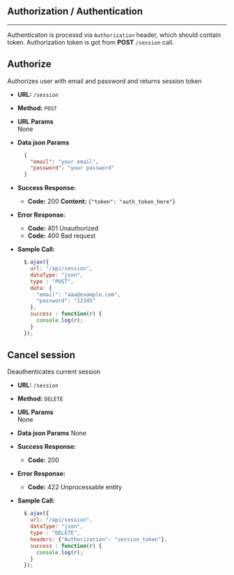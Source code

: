 ## Authorization / Authentication
---
Authenticaton is processd via `Authorization` header, which should contain token. Authorization token is got from **POST** `/session` call.


**Authorize**
---
Authorizes user with email and password and returns session token

* **URL:**
  `/session`
  
* **Method:**
  `POST`
  
* **URL Params**  
  None

* **Data json Params**
  ```json
    {
      "email": "your email",
      "password": "your password"
    }
  ```
* **Success Response:**
    * **Code:** 200
      **Content:** `{"token": "auth_token_here"}`

* **Error Response:**
    * **Code:** 401 Unauthorized
    * **Code:** 400 Bad request
 
* **Sample Call:**
  ```javascript
    $.ajax({
      url: "/api/session",
      dataType: "json",
      type : "POST",
      data: {
        "email": "aaa@example.com",
        "password": "12345"
      },
      success : function(r) {
        console.log(r);
      }
    });
  ```

**Cancel session**
---
Deauthenticates current session

* **URL:**
  `/session`
  
* **Method:**
  `DELETE`
  
* **URL Params**  
  None

* **Data json Params**
  None
  
* **Success Response:**
    * **Code:** 200      

* **Error Response:**
    * **Code:** 422 Unprocessable entity
 
* **Sample Call:**
  ```javascript
    $.ajax({
      url: "/api/session",
      dataType: "json",
      type : "DELETE",
      headers: {"Authorization": "session_token"},
      success : function(r) {
        console.log(r);
      }
    });
  ```
